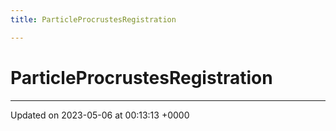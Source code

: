 ```yaml
---
title: ParticleProcrustesRegistration

---
```


# ParticleProcrustesRegistration





-------------------------------

Updated on 2023-05-06 at 00:13:13 +0000